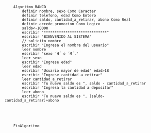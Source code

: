         Algoritmo BANCO
        	definir nombre, sexo Como Caracter
        	definir telefono, edad Como Entero
        	definir saldo, cantidad_a_retirar, abono Como Real
        	definir accede_promocion Como Logico
        	saldo<-10000
        	escribir "*****************************"
        	escribir "BIENVENIDO AL SISTEMA"
        	// solicito nombre
        	escribir "Ingresa el nombre del usuario"
        	leer nombre
        	escribir "sexo ´H´ o ´M´."
        	leer sexo
        	escribir "Ingrese edad"
        	leer edad 
        	escribir "Usuario mayor de edad" edad>18
        	escribir "Ingrese cantidad a retirar"
        	leer cantidad_a_retirar
        	escribir "Tu nuevo saldo es ", saldo - cantidad_a_retirar
        	escribir "Ingresa la cantidad a depositar"
        	leer abono
        	escribir "Tu nuevo saldo es ", (saldo- cantidad_a_retirar)+abono
        	
        	
        	
        	
        	
        FinAlgoritmo
